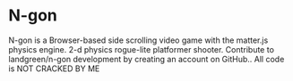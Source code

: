 # N-gon
N-gon  is a Browser-based side scrolling video game with the matter.js physics engine. 2-d physics rogue-lite platformer shooter. Contribute to landgreen/n-gon development by creating an account on GitHub.. All code is NOT CRACKED BY ME
